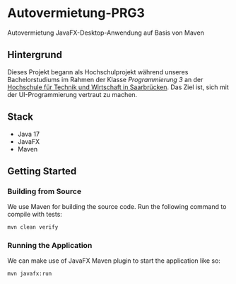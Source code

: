 # Autovermietung-PRG3

Autovermietung JavaFX-Desktop-Anwendung auf Basis von Maven

## Hintergrund

Dieses Projekt begann als Hochschulprojekt während unseres Bachelorstudiums im Rahmen der Klasse *Programmierung 3* an der [Hochschule für Technik und Wirtschaft in Saarbrücken](https://www.htwsaar.de/). Das Ziel ist, sich mit der UI-Programmierung vertraut zu machen.

## Stack

- Java 17
- JavaFX
- Maven

## Getting Started

### Building from Source

We use Maven for building the source code. Run the following command to compile with tests:

```sh
mvn clean verify
```


### Running the Application

We can make use of JavaFX Maven plugin to start the application like so:

```sh
mvn javafx:run
```